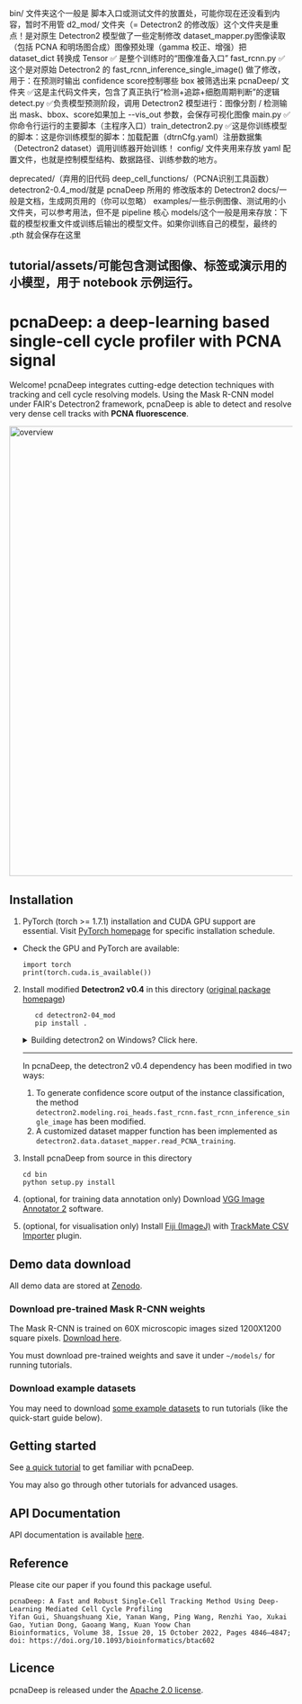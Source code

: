 bin/ 文件夹这个一般是 脚本入口或测试文件的放置处，可能你现在还没看到内容，暂时不用管
d2_mod/ 文件夹（= Detectron2 的修改版）这个文件夹是重点！是对原生 Detectron2 模型做了一些定制修改
dataset_mapper.py图像读取（包括 PCNA 和明场图合成）图像预处理（gamma 校正、增强）把 dataset_dict 转换成 Tensor ✅ 是整个训练时的“图像准备入口”
fast_rcnn.py ✅这个是对原始 Detectron2 的 fast_rcnn_inference_single_image() 做了修改，用于：在预测时输出 confidence score控制哪些 box 被筛选出来
pcnaDeep/ 文件夹 ✅这是主代码文件夹，包含了真正执行“检测+追踪+细胞周期判断”的逻辑
detect.py ✅负责模型预测阶段，调用 Detectron2 模型进行：图像分割 / 检测输出 mask、bbox、score如果加上 --vis_out 参数，会保存可视化图像
main.py ✅你命令行运行的主要脚本（主程序入口）train_detectron2.py ✅这是你训练模型的脚本：这是你训练模型的脚本：加载配置（dtrnCfg.yaml）注册数据集（Detectron2 dataset）调用训练器开始训练！
config/ 文件夹用来存放 yaml 配置文件，也就是控制模型结构、数据路径、训练参数的地方。

deprecated/（弃用的旧代码
deep_cell_functions/（PCNA识别工具函数）
detectron2-0.4_mod/就是 pcnaDeep 所用的 修改版本的 Detectron2
docs/一般是文档，生成网页用的（你可以忽略）
examples/一些示例图像、测试用的小文件夹，可以参考用法，但不是 pipeline 核心
models/这个一般是用来存放：下载的模型权重文件或训练后输出的模型文件。如果你训练自己的模型，最终的 .pth 就会保存在这里

tutorial/assets/可能包含测试图像、标签或演示用的小模型，用于 notebook 示例运行。
------------------------------------------------------------------------------------------------------------------------------------

# pcnaDeep: a deep-learning based single-cell cycle profiler with PCNA signal

Welcome! pcnaDeep integrates cutting-edge detection techniques with tracking and cell cycle resolving models.
Using the Mask R-CNN model under FAIR's Detectron2 framework, pcnaDeep is able to detect and resolve very dense cell tracks with __PCNA fluorescence__.

<img src="/tutorial/assets/overview.jpg" alt="overview" width="800" />

## Installation
1. PyTorch (torch >= 1.7.1) installation and CUDA GPU support are essential. Visit [PyTorch homepage](https://pytorch.org/) for specific installation schedule.

- Check the GPU and PyTorch are available:
   ```
   import torch
   print(torch.cuda.is_available())
   ```

2. Install modified __Detectron2 v0.4__ in this directory ([original package homepage](https://github.com/facebookresearch/detectron2))

   ```angular2html
      cd detectron2-04_mod
      pip install .
   ```

   <details>
   <summary>Building detectron2 on Windows? Click here.
   </summary>

      - Before building detectron2, you must install <a title="Microsoft Visual C++" href="https://visualstudio.microsoft.com/vs/features/cplusplus/">Microsoft Visual C++</a> (please use the standard installation).
      After installation, please restart your system.
      - If your torch version is old, the following changes of the `torch` package may be required. <a title="Ref" href="https://blog.csdn.net/weixin_42644340/article/details/109178660">Reference (Chinese)</a>.

         ```angular2html
            In torch\include\torch\csrc\jit\argument_spec.h,
            static constexpr size_t DEPTH_LIMIT = 128;
               change to -->
            static const size_t DEPTH_LIMIT = 128;
         ```
   </details>

   ---

   In pcnaDeep, the detectron2 v0.4 dependency has been modified in two ways:
      1. To generate confidence score output of the instance classification, the method `detectron2.modeling.roi_heads.fast_rcnn.fast_rcnn_inference_single_image` has been modified.
      2. A customized dataset mapper function has been implemented as `detectron2.data.dataset_mapper.read_PCNA_training`.


3. Install pcnaDeep from source in this directory
   ```
   cd bin
   python setup.py install
   ```
4. (optional, for training data annotation only) Download [VGG Image Annotator 2](https://www.robots.ox.ac.uk/~vgg/software/via/) software.
5. (optional, for visualisation only) Install [Fiji (ImageJ)](https://fiji.sc/) with [TrackMate CSV Importer](https://github.com/tinevez/TrackMate-CSVImporter) plugin.


## Demo data download

All demo data are stored at [Zenodo](https://zenodo.org/record/5515771#.YqAISRNBxxg).

### Download pre-trained Mask R-CNN weights

The Mask R-CNN is trained on 60X microscopic images sized 1200X1200 square pixels. [Download here](https://zenodo.org/record/5515771/files/mrcnn_sat_rot_aug.pth?download=1).

You must download pre-trained weights and save it under `~/models/` for running tutorials.

### Download example datasets

You may need to download [some example datasets](https://github.com/chan-labsite/PCNAdeep/tree/main/examples) to run tutorials (like the quick-start guide below).

## Getting started

See [a quick tutorial](tutorial/getting_started.ipynb) to get familiar with pcnaDeep.

You may also go through other tutorials for advanced usages.

## API Documentation

API documentation is available [here](https://pcnadeep.readthedocs.io/en/latest/index.html).

## Reference

Please cite our paper if you found this package useful. 
```
pcnaDeep: A Fast and Robust Single-Cell Tracking Method Using Deep-Learning Mediated Cell Cycle Profiling
Yifan Gui, Shuangshuang Xie, Yanan Wang, Ping Wang, Renzhi Yao, Xukai Gao, Yutian Dong, Gaoang Wang, Kuan Yoow Chan
Bioinformatics, Volume 38, Issue 20, 15 October 2022, Pages 4846–4847; doi: https://doi.org/10.1093/bioinformatics/btac602
```

## Licence

pcnaDeep is released under the [Apache 2.0 license](LICENSE).
